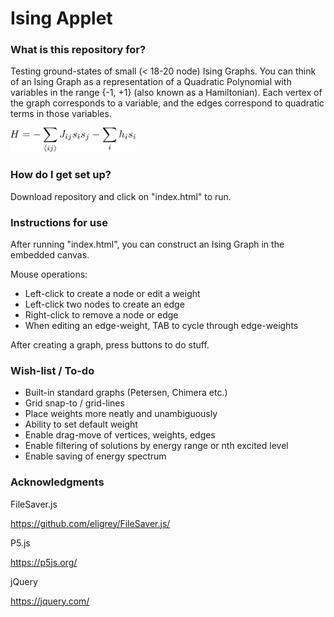 # Ising Applet #

### What is this repository for? ###

Testing ground-states of small (< 18-20 node) Ising Graphs. You can think of an Ising Graph as a representation of a Quadratic Polynomial with variables in the range {-1, +1} (also known as a Hamiltonian). Each vertex of the graph corresponds to a variable, and the edges correspond to quadratic terms in those variables.

<img src="https://github.com/SamTonetto/p5sketches/blob/master/Ising/Hamiltonian.png" alt="drawing" width="200"/>

### How do I get set up? ###

Download repository and click on "index.html" to run.

### Instructions for use ###

After running "index.html", you can construct an Ising Graph in the embedded canvas.

Mouse operations:

- Left-click to create a node or edit a weight
- Left-click two nodes to create an edge
- Right-click to remove a node or edge
- When editing an edge-weight, TAB to cycle through edge-weights

After creating a graph, press buttons to do stuff.

### Wish-list / To-do ###

- Built-in standard graphs (Petersen, Chimera etc.)
- Grid snap-to / grid-lines
- Place weights more neatly and unambiguously
- Ability to set default weight
- Enable drag-move of vertices, weights, edges
- Enable filtering of solutions by energy range or nth excited level
- Enable saving of energy spectrum

### Acknowledgments ###

FileSaver.js

https://github.com/eligrey/FileSaver.js/

P5.js

https://p5js.org/

jQuery

https://jquery.com/
